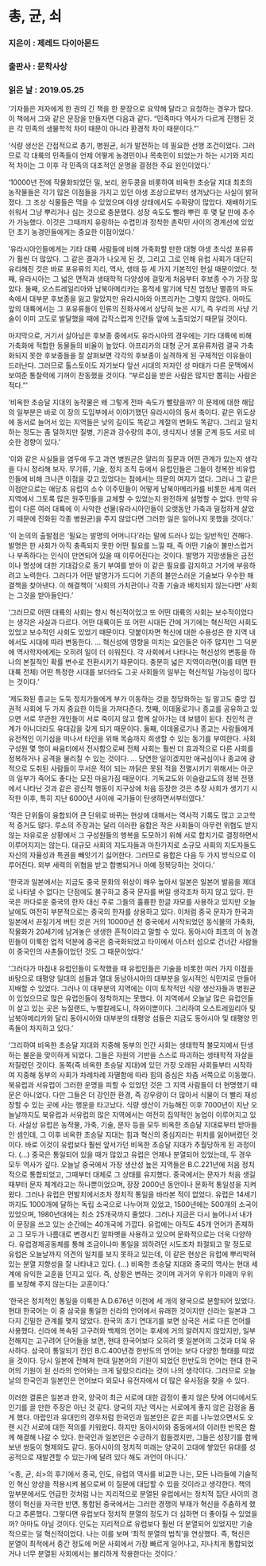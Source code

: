 # 총, 균, 쇠
### 지은이 : 제레드 다이아몬드
### 출판사 : 문학사상
### 읽은 날 : 2019.05.25

‘기자들은 저자에게 한 권의 긴 책을 한 문장으로 요약해 달라고 요청하는 경우가 많다. 이 책에서 그와 같은 문장을 만들자면 다음과 같다.
“민족마다 역사가 다르게 진행된 것은 각 민족의 생물학적 차이 때문이 아니라 환경적 차이 때문이다.”’

‘식량 생산은 간접적으로 총기, 병원균, 쇠가 발전하는 데 필요한 선행 조건이었다. 그러므로 각 대륙의 민족들이 언제 어떻게 농경민이나 목축민이 되었는가 하는 시기와 지리적 차이는 그 이후 각 민족의 대조적인 운명을 결정한 주요 원인이었다.’

‘10000년 전에 작물화되었던 밀, 보리, 완두콩을 비롯하여 비옥한 초승달 지대 최초의 농작물들은 각기 많은 이점들을 가지고 있던 야생 조상으로부터 생겨났다는 사실이 밝혀졌다. 그 조상 식물들은 먹을 수 있었으며 야생 상태에서도 수확량이 많았다. 재배하기도 쉬워서 그냥 뿌리거나 심는 것으로 충분했다. 성장 속도도 빨라 뿌린 후 몇 달 만에 추수가 가능했다. 이것은 그때까지 유랑하는 수렵민과 정착한 촌락민 사이의 경계선에 있었던 초기 농경민들에게는 중요한 이점이었다.’

’유라시아인들에게는 기타 대륙 사람들에 비해 가축화할 만한 대형 야생 초식성 포유류가 훨씬 더 많았다. 그 같은 결과가 나오게 된 것, 그리고 그로 인해 유럽 사회가 대단히 유리해진 것은 바로 포유류의 지리, 역사, 생태 등 세 가지 기본적인 현실 때문이었다. 첫째, 유라시아는 그 넓은 면적과 생태학적 다양성에 걸맞게 처음부터 후보종 수가 가장 많았다. 둘째, 오스트레일리아와 남북아메리카는 홍적세 말기에 닥친 엄청난 멸종의 파도 속에서 대부분 후보종을 잃고 말았지만 유라시아와 아프리카는 그렇지 않았다. 아마도 앞의 대륙에서는 그 포유류들이 인류의 진화사에서 상당히 늦은 시기, 즉 우리의 사냥 기술이 이미 고도로 발달했을 때에 갑작스럽게 인간들 앞에 노출되었기 때문일 것이다.

마지막으로, 거기서 살아남은 후보종 중에서도 유라시아의 경우에는 기타 대륙에 비해 가축화에 적합한 동물들의 비율이 높았다. 아프리카의 대형 군거 포유류처럼 결국 가축화되지 못한 후보종들을 잘 살펴보면 각각의 후보종이 실격하게 된 구체적인 이유들이 드러난다. 그러므로 톨스토이도 자기보다 앞선 시대의 저자인 성 마태가 다른 문맥에서 보여준 통찰력에 기꺼이 찬동했을 것이다. “부르심을 받은 사람은 많지만 뽑히는 사람은 적다.”’

‘비옥한 초승달 지대의 농작물은 왜 그렇게 전파 속도가 빨랐을까? 이 문제에 대한 해답의 일부분은 바로 이 장의 도입부에서 이야기했던 유라시아의 동서 축이다. 같은 위도상에 동서로 늘어서 있는 지역들은 낮의 길이도 똑같고 계절의 변화도 똑같다. 그리고 일치하는 정도는 좀 덜하지만 질병, 기온과 강수량의 추이, 생식지나 생물 군계 등도 서로 비슷한 경향이 있다.’

‘이와 같은 사실들을 염두에 두고 과연 병원균은 얄리의 질문과 어떤 관계가 있는지 생각을 다시 정리해 보자. 무기류, 기술, 정치 조직 등에서 유럽인들은 그들이 정복한 비유럽인들에 비해 크나큰 이점을 갖고 있었다는 점에서는 의문의 여지가 없다. 그러나 그 같은 이점만으로는 애당초 유럽의 소수 이주민들이 어떻게 남북아메리카를 비롯한 세계 여러 지역에서 그토록 많은 원주민들을 교체할 수 있었는지 완전하게 설명할 수 없다. 만약 유럽이 다른 여러 대륙에 이 사악한 선물(유라시아인들이 오랫동안 가축과 밀접하게 살았기 때문에 진화된 각종 병원균)을 주지 않았다면 그러한 일은 일어나지 못했을 것이다.’

‘이 논의의 출발점은 ‘필요는 발명의 어머니다’라는 말에 드러나 있는 일반적인 견해다. 발명은 한 사회가 아직 충족되지 못한 어떤 필요를 느낄 때, 즉 어떤 기술이 불만스럽거나 부족하다는 인식이 만연되어 있을 때 이루어진다는 것이다. 발명가 지망생들은 금전이나 명성에 대한 기대감으로 동기 부여를 받아 이 같은 필요를 감지하고 거기에 부응하려고 노력한다. 그러다가 어떤 발명가가 드디어 기존의 불만스러운 기술보다 우수한 해결책을 찾아낸다. 이 해결책이 ‘사회의 가치관이나 각종 기술과 배치되지 않는다면’ 사회는 그것을 받아들인다.’

‘그러므로 어떤 대륙의 사회는 항시 혁신적이었고 또 어떤 대륙의 사회는 보수적이었다는 생각은 사실과 다르다. 어떤 대륙이든 또 어떤 시대든 간에 거기에는 혁신적인 사회도 있었고 보수적인 사회도 있었기 때문이다. 덧붙이자면 혁신에 대한 수용성은 한 지역 내에서도 시대에 따라 변동한다.
…
혁신성에 영향을 미치는 요인들은 아주 많지만 그 덕분에 역사학자에게는 오히려 일이 더 쉬워진다. 각 사회에서 나타나는 혁신성의 변동을 하나의 본질적인 확률 변수로 전환시키기 때문이다. 충분히 넓은 지역이라면(이를 테면 한 대륙 전체) 어떤 특정한 시대를 보더라도 그곳 사회들의 일부는 혁신적일 가능성이 많다는 것이다.’

‘제도화된 종교는 도둑 정치가들에게 부가 이동하는 것을 정당화하는 일 말고도 중앙 집권적 사회에 두 가지 중요한 이득을 가져다준다.
첫째, 이데올로기나 종교를 공유하고 있으면 서로 무관한 개인들이 서로 죽이지 않고 함께 살아가는 데 보탬이 된다. 친인척 관계가 아니더라도 유대감을 갖게 되기 때문이다.
둘째, 이데올로기나 종교는 사람들에게 유전적인 이기심을 떠나서 타인을 위해 목숨까지 희생할 수 있는 동기를 부여한다. 사회 구성원 몇 명이 싸움터에서 전사함으로써 전체 사회는 훨씬 더 효과적으로 다른 사회를 정복하거나 공격을 물리칠 수 있는 것이다.
...
당연한 일이겠지만 애국심이나 종교에 광적으로 도취된 사람들이 무서운 적이 되는 까닭은 못된 적을 전멸시키기 위해서는 아군의 일부가 죽어도 좋다는 모진 마음가짐 때문이다. 기독교도와 이슬람교도의 정복 전쟁에서 나타난 것과 같은 광신적 행동이 지구상에 처음 등장한 것은 추장 사회가 생기기 시작한 이후, 특히 지난 6000년 사이에 국가들이 탄생하면서부터였다.’

‘작은 단위들이 융합되어 큰 단위로 바뀌는 현상에 대해서는 역사적 기록도 많고 고고학적 증거도 많다. 루소의 주장과는 달리 이러한 융합은 작은 사회들이 아무런 위협도 받지 않는 자유로운 상황에서 그 구성원들의 행복을 도모하기 위해 서로 합치기로 결정하면서 이루어지지는 않는다. 대규모 사회의 지도자들과 마찬가지로 소규모 사회의 지도자들도 자신의 자율성과 특권을 빼앗기기 싫어한다. 그러므로 융합은 다음 두 가지 방식으로 이루어진다. 외부 세력의 위협을 받고 합병되거나 아예 정복당하는 것이다.’

‘한국과 일본에서는 지금도 중국 문화의 위상이 매우 높아서 일본은 일본어 발음을 제대로 나타낼 수 없다는 단점에도 불구하고 중국 문자를 버릴 생각조차 하지 않고 있다. 한국은 까다로운 중국의 한자 대신 주로 그들의 훌륭한 한글 자모를 사용하고 있지만 오늘날에도 여전히 부분적으로는 중국의 한자를 상용하고 있다. 이처럼 중국 문자가 한국과 일본에서 끈질기게 버틴 것은 거의 10000년 전 중국에서 시작되었던 동식물의 가축화, 작물화가 20세기에 남겨놓은 생생한 흔적이라고 말할 수 있다. 동아시아 최초의 이 농경민들이 이룩한 업적 덕분에 중국은 중국화되었고 타이에서 이스터 섬으로 건너간 사람들이 중국인의 사촌들이었던 것도 그 때문이었다.’

‘그러다가 마침내 유럽인들이 도착했을 때 유럽인들은 기술을 비롯한 여러 가지 이점을 바탕으로 태평양 일대의 섬들과 열대 동남아시아의 대부분을 일시적인 식민지로 만들어 지배할 수 있었다. 그러나 이 대부분의 지역에는 이미 토착적인 식량 생산자들과 병원균이 있었으므로 많은 유럽인들이 정착하지는 못했다. 이 지역에서 오늘날 많은 유럽인들이 살고 있는 곳은 뉴질랜드, 누벨칼레도니, 하와이뿐이다. 그리하여 오스트레일리아 및 남북아메리카와 달리 동아시아와 대부분의 태평양 섬들은 지금도 동아시아 및 태평양 민족들이 차지하고 있다.’

‘그리하여 비옥한 초승달 지대와 지중해 동부의 인간 사회는 생태학적 불모지에서 탄생하는 불운을 맞이하게 되었다. 그들은 자원의 기반을 스스로 파괴하는 생태학적 자살을 저질렀던 것이다. 동쪽(즉 비옥한 초승달 지대)에 있던 가장 오래된 사회들부터 시작하여 지중해 동부의 사회가 차례차례 자멸함에 따라 힘의 중심은 차츰 서쪽으로 이동했다. 북유럽과 서유럽이 그러한 운명을 피할 수 있었던 것은 그 지역 사람들이 더 현명했기 때문은 아니었다. 다만 그들은 더 강인한 환경, 즉 강우량이 더 많아서 식물이 더 빨리 재성장할 수 있는 곳에 사는 행운을 타고났다. 식량 생산이 가능해진 이후 7000년이 지난 오늘날까지도 북유럽과 서유럽의 많은 지역에서는 여전히 집약적인 농업이 이루어지고 있다. 사실상 유럽은 농작물, 가축, 기술, 문자 등을 모두 비옥한 초승달 지대로부터 받아들인 셈인데, 그 이후 비옥한 초승달 지대는 힘과 혁신의 중심지라는 위치를 잃어버렸던 것이다. 바로 이것이 유럽보다 훨씬 앞서가던 비옥한 초승달 지대가 추월당하게 된 과정이다.
(…)
중국은 통일되어 있을 때가 많았고 유럽은 언제나 분열되어 있었는데, 두 경우 모두 역사가 깊다. 오늘날 중국에서 가장 생산성 높은 지역들은 B.C.221년에 처음 정치적으로 통합되었고, 그때부터 대체로 그 상태를 유지했다. 중국에서는 문자가 처음 생길 때부터 문자 체계라고는 하나뿐이었으며, 장장 2000년 동안이나 문화적 통일성을 지켜왔다.
그러나 유럽은 먼발치에서조차 정치적 통일을 바라본 적이 없었다. 유럽은 14세기까지도 1000개에 달하는 독립 소국으로 나누어져 있었고, 1500년에는 500개의 소국이 있었으며, 1980년대에는 최소 25개국까지 줄었다. 그러나 지금은 다시 늘어나서 내가 이 문장을 쓰고 있는 순간에는 40개국에 가깝다. 유럽에는 아직도 45개 언어가 존재하고 그 모두가 나름대로 변경시킨 알파벳을 사용하고 있으며 문화적으로는 더욱 다양하다. 유럽경제공동체를 통해 조금이나마 통일을 꾀하려던 시도조차 좌절되고 말 정도로 유럽은 오늘날까지 의견의 일치를 보지 못하고 있는데, 이 같은 현상은 유럽에 뿌리박혀 있는 분열 지향성을 잘 나타내고 있다.
(…)
비옥한 초승달 지대와 중국의 역사는 현대 세계에 유익한 교훈을 던지고 있다. 즉, 상황은 변하는 것이며 과거의 우위가 미래의 우위를 보장해 주지 않는다는 교훈이다.’

‘한국은 정치적인 통일을 이룩한 A.D.676년 이전에 세 개의 왕국으로 분할되어 있었다. 현대 한국어는 이 중 삼국을 통일한 신라의 언어에서 유래한 것이지만 신라는 일본과 그다지 긴밀한 관계를 맺지 않았다. 한국의 초기 연대기를 보면 삼국은 서로 다른 언어를 사용했다. 신라에 복속된 고구려와 백제의 언어는 후세에 거의 알려지지 않았지만, 일부 전해지는 고구려어 단어들을 보면, 현대 한국어보다 오히려 옛 일본어의 그것과 더욱 유사하다. 삼국이 통일되기 전인 B.C.400년경 한반도의 언어는 보다 다양한 형태를 띠었을 것이다. 당시 일본에 전해져 현대 일본어의 기원이 되었던 한반도의 언어는 현대 한국어의 기원이 된 신라의 언어와는 크게 달랐으리라는 것이 나의 생각이다. 그러므로 오늘날의 한국인과 일본인은 언어보다 외모나 유전자에서 더 많은 유사점을 찾을 수 있다.

이러한 결론은 일본과 한국, 양국이 최근 서로에 대한 감정이 좋지 않은 탓에 어디에서도 인기를 끌 만한 주장은 아닌 것 같다. 양국의 지난 역사는 서로에게 좋지 않은 감정을 품게 했다. 아랍인과 유대인의 경우처럼 한국인과 일본인은 같은 피를 나누었으면서도 오랜 시간 서로에 대한 적의를 키워왔다. 하지만 동아시아와 중동에서의 이러한 반목은 함께 해결해 나갈 수 있다. 한국인과 일본인은 수긍하기 힘들겠지만, 그들은 성장기를 함께 보낸 쌍둥이 형제와도 같다. 동아시아의 정치적 미래는 양국이 고대에 쌓았던 유대를 성공적으로 재발견할 수 있는가에 달려 있다 해도 과언이 아니다.’

‘<총, 균, 쇠>의 후기에서 중국, 인도, 유럽의 역사를 비교한 나는, 모든 나라들에 기술적인 혁신 양상을 적용시켜 봄으로써 이 질문에 대답할 수 있을 것이라고 생각한다. 책의 앞부분에서도 언급한 것처럼 나는 지리적으로 분열된 유럽에서는 정치적 집단 사이의 경쟁이 혁신을 자극한 반면, 통합된 중국에서는 그러한 경쟁의 부재가 혁신을 주춤하게 했다고 추론했다. 그렇다면 유럽보다 정치적 분열의 정도가 더 심하면 더 좋아질 수 있었을까? 아마도 아닐 것이다. 인도는 지리적으로 유럽보다 훨씬 더 분열되어 있었지만 기술적으로는 덜 혁신적이었다. 나는 이를 보며 ‘최적 분열의 법칙’을 연상했다. 즉, 혁신은 분열이 최적에서 중간 정도에 머문 사회에서 가장 빠르게 일어나고, 지나치게 통합되었거나 너무 분열된 사회에서는 불리하게 작용한다는 것이다.’